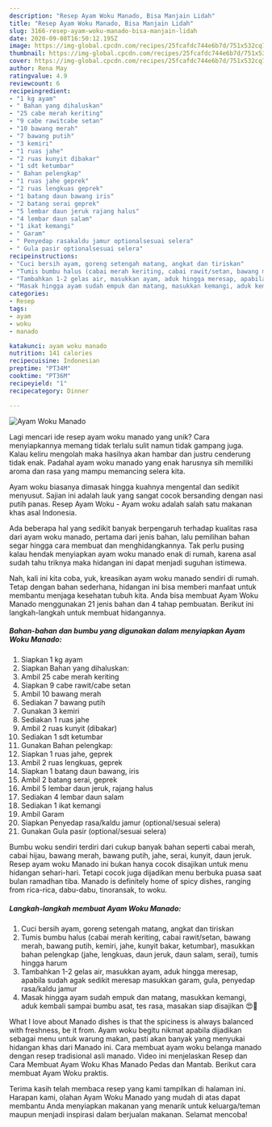 ```yaml
---
description: "Resep Ayam Woku Manado, Bisa Manjain Lidah"
title: "Resep Ayam Woku Manado, Bisa Manjain Lidah"
slug: 3166-resep-ayam-woku-manado-bisa-manjain-lidah
date: 2020-09-08T16:50:12.195Z
image: https://img-global.cpcdn.com/recipes/25fcafdc744e6b7d/751x532cq70/ayam-woku-manado-foto-resep-utama.jpg
thumbnail: https://img-global.cpcdn.com/recipes/25fcafdc744e6b7d/751x532cq70/ayam-woku-manado-foto-resep-utama.jpg
cover: https://img-global.cpcdn.com/recipes/25fcafdc744e6b7d/751x532cq70/ayam-woku-manado-foto-resep-utama.jpg
author: Rena May
ratingvalue: 4.9
reviewcount: 6
recipeingredient:
- "1 kg ayam"
- " Bahan yang dihaluskan"
- "25 cabe merah keriting"
- "9 cabe rawitcabe setan"
- "10 bawang merah"
- "7 bawang putih"
- "3 kemiri"
- "1 ruas jahe"
- "2 ruas kunyit dibakar"
- "1 sdt ketumbar"
- " Bahan pelengkap"
- "1 ruas jahe geprek"
- "2 ruas lengkuas geprek"
- "1 batang daun bawang iris"
- "2 batang serai geprek"
- "5 lembar daun jeruk rajang halus"
- "4 lembar daun salam"
- "1 ikat kemangi"
- " Garam"
- " Penyedap rasakaldu jamur optionalsesuai selera"
- " Gula pasir optionalsesuai selera"
recipeinstructions:
- "Cuci bersih ayam, goreng setengah matang, angkat dan tiriskan"
- "Tumis bumbu halus (cabai merah keriting, cabai rawit/setan, bawang merah, bawang putih, kemiri, jahe, kunyit bakar, ketumbar), masukkan bahan pelengkap (jahe, lengkuas, daun jeruk, daun salam, serai), tumis hingga harum"
- "Tambahkan 1-2 gelas air, masukkan ayam, aduk hingga meresap, apabila sudah agak sedikit meresap masukkan garam, gula, penyedap rasa/kaldu jamur"
- "Masak hingga ayam sudah empuk dan matang, masukkan kemangi, aduk kembali sampai bumbu asat, tes rasa, masakan siap disajikan 😍💞"
categories:
- Resep
tags:
- ayam
- woku
- manado

katakunci: ayam woku manado 
nutrition: 141 calories
recipecuisine: Indonesian
preptime: "PT34M"
cooktime: "PT36M"
recipeyield: "1"
recipecategory: Dinner

---
```



![Ayam Woku Manado](https://img-global.cpcdn.com/recipes/25fcafdc744e6b7d/751x532cq70/ayam-woku-manado-foto-resep-utama.jpg)

Lagi mencari ide resep ayam woku manado yang unik? Cara menyiapkannya memang tidak terlalu sulit namun tidak gampang juga. Kalau keliru mengolah maka hasilnya akan hambar dan justru cenderung tidak enak. Padahal ayam woku manado yang enak harusnya sih memiliki aroma dan rasa yang mampu memancing selera kita.

Ayam woku biasanya dimasak hingga kuahnya mengental dan sedikit menyusut. Sajian ini adalah lauk yang sangat cocok bersanding dengan nasi putih panas. Resep Ayam Woku - Ayam woku adalah salah satu makanan khas asal Indonesia.

Ada beberapa hal yang sedikit banyak berpengaruh terhadap kualitas rasa dari ayam woku manado, pertama dari jenis bahan, lalu pemilihan bahan segar hingga cara membuat dan menghidangkannya. Tak perlu pusing kalau hendak menyiapkan ayam woku manado enak di rumah, karena asal sudah tahu triknya maka hidangan ini dapat menjadi suguhan istimewa.


Nah, kali ini kita coba, yuk, kreasikan ayam woku manado sendiri di rumah. Tetap dengan bahan sederhana, hidangan ini bisa memberi manfaat untuk membantu menjaga kesehatan tubuh kita. Anda bisa membuat Ayam Woku Manado menggunakan 21 jenis bahan dan 4 tahap pembuatan. Berikut ini langkah-langkah untuk membuat hidangannya.

<!--inarticleads1-->

##### Bahan-bahan dan bumbu yang digunakan dalam menyiapkan Ayam Woku Manado:

1. Siapkan 1 kg ayam
1. Siapkan  Bahan yang dihaluskan:
1. Ambil 25 cabe merah keriting
1. Siapkan 9 cabe rawit/cabe setan
1. Ambil 10 bawang merah
1. Sediakan 7 bawang putih
1. Gunakan 3 kemiri
1. Sediakan 1 ruas jahe
1. Ambil 2 ruas kunyit (dibakar)
1. Sediakan 1 sdt ketumbar
1. Gunakan  Bahan pelengkap:
1. Siapkan 1 ruas jahe, geprek
1. Ambil 2 ruas lengkuas, geprek
1. Siapkan 1 batang daun bawang, iris
1. Ambil 2 batang serai, geprek
1. Ambil 5 lembar daun jeruk, rajang halus
1. Sediakan 4 lembar daun salam
1. Sediakan 1 ikat kemangi
1. Ambil  Garam
1. Siapkan  Penyedap rasa/kaldu jamur (optional/sesuai selera)
1. Gunakan  Gula pasir (optional/sesuai selera)


Bumbu woku sendiri terdiri dari cukup banyak bahan seperti cabai merah, cabai hijau, bawang merah, bawang putih, jahe, serai, kunyit, daun jeruk. Resep ayam woku Manado ini bukan hanya cocok disajikan untuk menu hidangan sehari-hari. Tetapi cocok juga dijadikan menu berbuka puasa saat bulan ramadhan tiba. Manado is definitely home of spicy dishes, ranging from rica-rica, dabu-dabu, tinoransak, to woku. 

<!--inarticleads2-->

##### Langkah-langkah membuat Ayam Woku Manado:

1. Cuci bersih ayam, goreng setengah matang, angkat dan tiriskan
1. Tumis bumbu halus (cabai merah keriting, cabai rawit/setan, bawang merah, bawang putih, kemiri, jahe, kunyit bakar, ketumbar), masukkan bahan pelengkap (jahe, lengkuas, daun jeruk, daun salam, serai), tumis hingga harum
1. Tambahkan 1-2 gelas air, masukkan ayam, aduk hingga meresap, apabila sudah agak sedikit meresap masukkan garam, gula, penyedap rasa/kaldu jamur
1. Masak hingga ayam sudah empuk dan matang, masukkan kemangi, aduk kembali sampai bumbu asat, tes rasa, masakan siap disajikan 😍💞


What I love about Manado dishes is that the spiciness is always balanced with freshness, be it from. Ayam woku begitu nikmat apabila dijadikan sebagai menu untuk warung makan, pasti akan banyak yang menyukai hidangan khas dari Manado ini. Cara membuat ayam woku belanga manado dengan resep tradisional asli manado. Video ini menjelaskan Resep dan Cara Membuat Ayam Woku Khas Manado Pedas dan Mantab. Berikut cara membuat Ayam Woku praktis. 

Terima kasih telah membaca resep yang kami tampilkan di halaman ini. Harapan kami, olahan Ayam Woku Manado yang mudah di atas dapat membantu Anda menyiapkan makanan yang menarik untuk keluarga/teman maupun menjadi inspirasi dalam berjualan makanan. Selamat mencoba!
